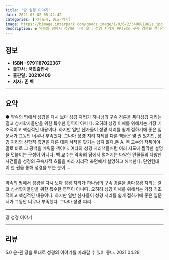 ```yaml
---
title: "땅 성경 이야기"
date: 2021-05-02 05:42:42
categories: [국내도서, 종교-역학]
image: https://bimage.interpark.com/goods_image/1/9/6/2/348881962s.jpg
description: ● 약속의 땅에서 성경을 다시 보다 성경 지리가 하나님의 구속 경륜을 품다성경 지리는 결코 성서학자들만을 위한 특수한 영역이 아니다. 오히려 성경 이해를 위해서는 가장 기초적이고 핵심적인 내용이다. 하지만 일반 신자들이 성경 지리를 쉽게 접하기에 좋은 입문서가 그동안 너무나 부족했다.
---
```


## **정보**

- **ISBN : 9791187022367**
- **출판사 : 국민출판사**
- **출판일 : 20210409**
- **저자 : 존 벡**

------



## **요약**

●  약속의 땅에서 성경을 다시 보다 성경 지리가 하나님의 구속 경륜을 품다성경 지리는 결코 성서학자들만을 위한 특수한 영역이 아니다. 오히려 성경 이해를 위해서는 가장 기초적이고 핵심적인 내용이다. 하지만 일반 신자들이 성경 지리를 쉽게 접하기에 좋은 입문서가 그동안 너무나 부족했다. 그나마 성경 지리 자체를 다룬 책들은 몇 권 있지만, 성경 지리의 신학적 측면을 다룬 대중 서적을 찾기는 쉽지 않다.존 A. 벡 교수의 작품이야말로 바로 그 공백을 메워줄 책이다. 여타의 성경 지리책들처럼 여러 지도에 짤막한 설명을 덧붙이는 구성이 아니다. 벡 교수는 약속의 땅에서 펼쳐지는 다양한 인물들의 다양한 사건들을 성경의 구속사적 흐름을 따라 지리적 측면에서 설명하고 해석한다. 단언컨대 이 한 권을 통해 성경을 보는 눈이 ...

------

약속의 땅에서 성경을 다시 보다
성경 지리가 하나님의 구속 경륜을 품다성경 지리는 결코 성서학자들만을 위한 특수한 영역이 아니다. 오히려 성경 이해를 위해서는 가장 기초적이고 핵심적인 내용이다. 하지만 일반 신자들이 성경 지리를 쉽게 접하기에 좋은 입문서가 그동안 너무나 부족했다. 그나마 성경 지리... 

------


땅 성경 이야기 

------


## **리뷰** 

5.0 윤-관 땅을 토대로 성경의 이야기를 따라갈 수 있어 좋다. 2021.04.28 <br/>